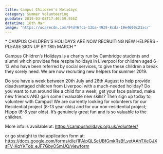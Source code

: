 ```yaml
---
title: Campus Children's Holidays
category: Summer Volunteering
pubdate: 2019-03-08T17:40:59.956Z
datetime: 18th Mar
image: 'https://ucarecdn.com/94d46fc5-13ba-4939-8cda-19e4600c21ac/'
---
```

\* CAMPUS CHILDREN’S HOLIDAYS ARE NOW RECRUITING NEW HELPERS - PLEASE SIGN UP BY 18th MARCH \*

Campus Children’s Holidays is a charity run by Cambridge students and alumni which provides free respite holidays in Liverpool for children aged 6-13 who have been referred by social services, to give these children a break they sorely need. We are now recruiting new helpers for summer 2019.

Do you have a week between 20th July and 26th August to help provide disadvantaged children from Liverpool with a much-needed holiday? Do you want to run around like a child for a week, get your face painted, make new friends AND gain some invaluable new skills? Then sign up today to volunteer with Campus! We are currently looking for volunteers for our Residential project (8-13 year olds) and for our non-residential project; Hippo (6-8 year olds). It’s genuinely great fun and is so valuable to the children.

More info is available at:  https://campusholidays.org.uk/volunteer/  

or go straight to the application form at: https://docs.google.com/forms/d/e/1FAIpQLSeUBfGmkRsBf_vetAAhTXeGJXsFV-KqYKTob_eJF7GbyOSmUQ/viewform
